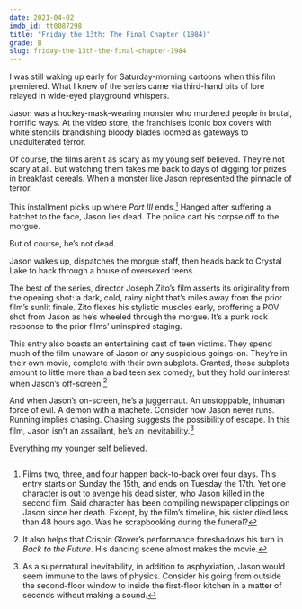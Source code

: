 ```yaml
---
date: 2021-04-02
imdb_id: tt0087298
title: "Friday the 13th: The Final Chapter (1984)"
grade: B
slug: friday-the-13th-the-final-chapter-1984
---
```


I was still waking up early for Saturday-morning cartoons when this film premiered. What I knew of the series came via third-hand bits of lore relayed in wide-eyed playground whispers.

<!-- end -->

Jason was a hockey-mask-wearing monster who murdered people in brutal, horrific ways. At the video store, the franchise’s iconic box covers with white stencils brandishing bloody blades loomed as gateways to unadulterated terror.

Of course, the films aren’t as scary as my young self believed. They’re not scary at all. But watching them takes me back to days of digging for prizes in breakfast cereals. When a monster like Jason represented the pinnacle of terror.

This installment picks up where <span data-imdb-id="tt0083972">_Part III_</span> ends.[^1] Hanged after suffering a hatchet to the face, Jason lies dead. The police cart his corpse off to the morgue.

But of course, he’s not dead.

Jason wakes up, dispatches the morgue staff, then heads back to Crystal Lake to hack through a house of oversexed teens.

The best of the series, director Joseph Zito’s film asserts its originality from the opening shot: a dark, cold, rainy night that’s miles away from the prior film’s sunlit finale. Zito flexes his stylistic muscles early, proffering a POV shot from Jason as he’s wheeled through the morgue. It’s a punk rock response to the prior films’ uninspired staging.

This entry also boasts an entertaining cast of teen victims. They spend much of the film unaware of Jason or any suspicious goings-on. They’re in their own movie, complete with their own subplots. Granted, those subplots amount to little more than a bad teen sex comedy, but they hold our interest when Jason’s off-screen.[^2]

And when Jason’s on-screen, he’s a juggernaut. An unstoppable, inhuman force of evil. A demon with a machete. Consider how Jason never runs. Running implies chasing. Chasing suggests the possibility of escape. In this film, Jason isn’t an assailant, he’s an inevitability.[^3]

Everything my younger self believed.

[^1]: Films two, three, and four happen back-to-back over four days. This entry starts on Sunday the 15th, and ends on Tuesday the 17th. Yet one character is out to avenge his dead sister, who Jason killed in the second film. Said character has been compiling newspaper clippings on Jason since her death. Except, by the film’s timeline, his sister died less than 48 hours ago. Was he scrapbooking during the funeral?
[^2]: It also helps that Crispin Glover’s performance foreshadows his turn in _Back to the Future_. His dancing scene almost makes the movie.
[^3]: As a supernatural inevitability, in addition to asphyxiation, Jason would seem immune to the laws of physics. Consider his going from outside the second-floor window to inside the first-floor kitchen in a matter of seconds without making a sound.
